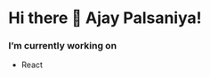 # Hi there 👋 Ajay Palsaniya!

### I’m currently working on
   * React


<!--
**ajaypalsaniya/ajaypalsaniya** is a ✨ _special_ ✨ repository because its `README.md` (this file) appears on your GitHub profile.

Here are some ideas to get you started:

- 🔭 I’m currently working on React 
# 🌱 I’m currently learning 
.TypeScript
- 👯 I’m looking to collaborate on ...
- 🤔 I’m looking for help with ...
- 💬 Ask me about ...
- 📫 How to reach me: ...
- 😄 Pronouns: ...
- ⚡ Fun fact: ...
-->
